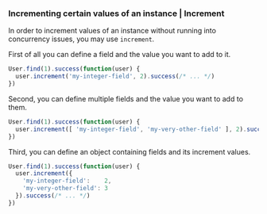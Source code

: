 ### Incrementing certain values of an instance | Increment

In order to increment values of an instance without running into concurrency issues, you may use `increment`.

First of all you can define a field and the value you want to add to it.

```js
User.find(1).success(function(user) {
  user.increment('my-integer-field', 2).success(/* ... */)
})
```

Second, you can define multiple fields and the value you want to add to them.

```js
User.find(1).success(function(user) {
  user.increment([ 'my-integer-field', 'my-very-other-field' ], 2).success(/* ... */)
})
```

Third, you can define an object containing fields and its increment values.

```js
User.find(1).success(function(user) {
  user.increment({
    'my-integer-field':    2,
    'my-very-other-field': 3
  }).success(/* ... */)
})
```
